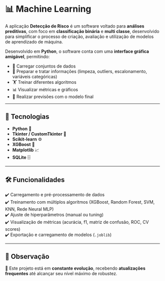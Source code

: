 # 📊 Machine Learning  

A aplicação **Detecção de Risco** é um software voltado para **análises preditivas**, com foco em **classificação binária** e **multi classe**, desenvolvido para simplificar o processo de criação, avaliação e utilização de modelos de aprendizado de máquina.  

Desenvolvido em **Python**, o software conta com uma **interface gráfica amigável**, permitindo:  
- 📂 Carregar conjuntos de dados  
- 🧹 Preparar e tratar informações (limpeza, outliers, escalonamento, variáveis categóricas)  
- 🏋️ Treinar diferentes algoritmos  
- 📊 Visualizar métricas e gráficos  
- 🔮 Realizar previsões com o modelo final  

---

## 🚀 Tecnologias  
- **Python** 🐍  
- **Tkinter / CustomTkinter** 🎨  
- **Scikit-learn** ⚙️  
- **XGBoost** 🌟  
- **Matplotlib** 📈  
- **SQLite** 🗄️  

---

## 🛠️ Funcionalidades  
✔️ Carregamento e pré-processamento de dados  
✔️ Treinamento com múltiplos algoritmos (XGBoost, Random Forest, SVM, KNN, Rede Neural MLP)  
✔️ Ajuste de hiperparâmetros (manual ou tuning)  
✔️ Visualização de métricas (acurácia, f1, matriz de confusão, ROC, CV scores)  
✔️ Exportação e carregamento de modelos (`.joblib`)  

---

## 📌 Observação  
🔄 Este projeto está em **constante evolução**, recebendo **atualizações frequentes** até alcançar seu nível máximo de robustez.
